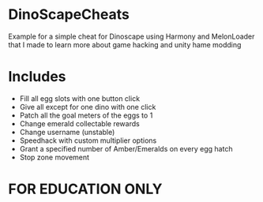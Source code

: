 # DinoScapeCheats
 Example for a simple cheat for Dinoscape using Harmony and MelonLoader that I made to learn more about game hacking and unity hame modding

# Includes
  - Fill all egg slots with one button click
  - Give all except for one dino with one click
  - Patch all the goal meters of the eggs to 1
  - Change emerald collectable rewards
  - Change username (unstable)
  - Speedhack with custom multiplier options
  - Grant a specified number of Amber/Emeralds on every egg hatch
  - Stop zone movement
 
# FOR EDUCATION ONLY
